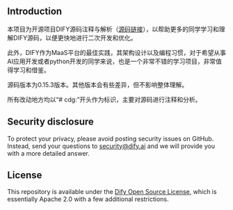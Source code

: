 
## Introduction

本项目为开源项目DIFY源码注释与解析（[源码链接](https://github.com/langgenius/dify/)），以帮助更多的同学学习和理解DIFY源码，以便更快地进行二次开发和优化。

此外，DIFY作为MaaS平台的最佳实践，其架构设计以及编程习惯，对于希望从事AI应用开发或者python开发的同学来说，也是一个非常不错的学习项目，非常值得学习和借鉴。

源码版本为0.15.3版本。其他版本会有些差异，但不影响整体理解。

所有改动地方均以“# cdg:”开头作为标识，主要对源码进行注释和分析。


## Security disclosure

To protect your privacy, please avoid posting security issues on GitHub. Instead, send your questions to security@dify.ai and we will provide you with a more detailed answer.

## License

This repository is available under the [Dify Open Source License](LICENSE), which is essentially Apache 2.0 with a few additional restrictions.

